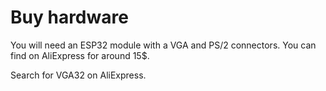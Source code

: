 # Buy hardware

You will need an ESP32 module with a VGA and PS/2 connectors. You can find on AliExpress for around 15$.

Search for VGA32 on AliExpress.
